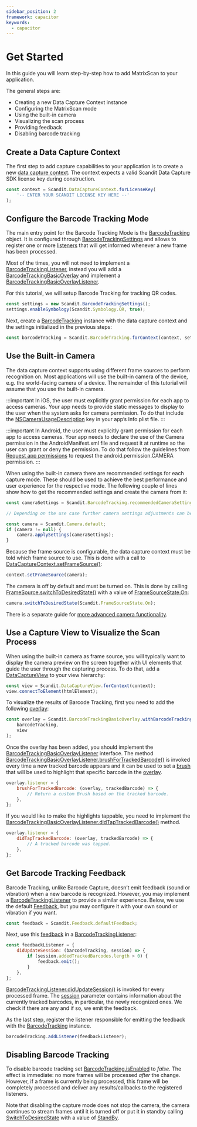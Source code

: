 ```yaml
---
sidebar_position: 2
framework: capacitor
keywords:
  - capacitor
---
```


# Get Started

In this guide you will learn step-by-step how to add MatrixScan to your application.

The general steps are:

- Creating a new Data Capture Context instance
- Configuring the MatrixScan mode
- Using the built-in camera
- Visualizing the scan process
- Providing feedback
- Disabling barcode tracking

## Create a Data Capture Context

The first step to add capture capabilities to your application is to create a new [data capture context](https://docs.scandit.com/6.28/data-capture-sdk/capacitor/core/api/data-capture-context.html#class-scandit.datacapture.core.DataCaptureContext). The context expects a valid Scandit Data Capture SDK license key during construction.

```js
const context = Scandit.DataCaptureContext.forLicenseKey(
	'-- ENTER YOUR SCANDIT LICENSE KEY HERE --'
);
```

## Configure the Barcode Tracking Mode

The main entry point for the Barcode Tracking Mode is the [BarcodeTracking](https://docs.scandit.com/6.28/data-capture-sdk/capacitor/barcode-capture/api/barcode-tracking.html#class-scandit.datacapture.barcode.tracking.BarcodeTracking) object. It is configured through [BarcodeTrackingSettings](https://docs.scandit.com/6.28/data-capture-sdk/capacitor/barcode-capture/api/barcode-tracking-settings.html#class-scandit.datacapture.barcode.tracking.BarcodeTrackingSettings) and allows to register one or more [listeners](https://docs.scandit.com/6.28/data-capture-sdk/capacitor/barcode-capture/api/barcode-tracking-listener.html#interface-scandit.datacapture.barcode.tracking.IBarcodeTrackingListener) that will get informed whenever a new frame has been processed.

Most of the times, you will not need to implement a [BarcodeTrackingListener](https://docs.scandit.com/6.28/data-capture-sdk/capacitor/barcode-capture/api/barcode-tracking-listener.html#interface-scandit.datacapture.barcode.tracking.IBarcodeTrackingListener), instead you will add a [BarcodeTrackingBasicOverlay](https://docs.scandit.com/6.28/data-capture-sdk/capacitor/barcode-capture/api/ui/barcode-tracking-basic-overlay.html#class-scandit.datacapture.barcode.tracking.ui.BarcodeTrackingBasicOverlay) and implement a [BarcodeTrackingBasicOverlayListener](https://docs.scandit.com/6.28/data-capture-sdk/capacitor/barcode-capture/api/ui/barcode-tracking-basic-overlay-listener.html#interface-scandit.datacapture.barcode.tracking.ui.IBarcodeTrackingBasicOverlayListener).

For this tutorial, we will setup Barcode Tracking for tracking QR codes.

```js
const settings = new Scandit.BarcodeTrackingSettings();
settings.enableSymbology(Scandit.Symbology.QR, true);
```

Next, create a [BarcodeTracking](https://docs.scandit.com/6.28/data-capture-sdk/capacitor/barcode-capture/api/barcode-tracking.html#class-scandit.datacapture.barcode.tracking.BarcodeTracking) instance with the data capture context and the settings initialized in the previous steps:

```js
const barcodeTracking = Scandit.BarcodeTracking.forContext(context, settings);
```

## Use the Built-in Camera

The data capture context supports using different frame sources to perform recognition on. Most applications will use the built-in camera of the device, e.g. the world-facing camera of a device. The remainder of this tutorial will assume that you use the built-in camera.

:::important
In iOS, the user must explicitly grant permission for each app to access cameras. Your app needs to provide static messages to display to the user when the system asks for camera permission. To do that include the [NSCameraUsageDescription](https://developer.apple.com/documentation/bundleresources/information%5Fproperty%5Flist/nscamerausagedescription) key in your app’s Info.plist file.
:::

:::important
In Android, the user must explicitly grant permission for each app to access cameras. Your app needs to declare the use of the Camera permission in the AndroidManifest.xml file and request it at runtime so the user can grant or deny the permission. To do that follow the guidelines from [Request app permissions](https://developer.android.com/training/permissions/requesting) to request the android.permission.CAMERA permission.
:::

When using the built-in camera there are recommended settings for each capture mode. These should be used to achieve the best performance and user experience for the respective mode. The following couple of lines show how to get the recommended settings and create the camera from it:

```js
const cameraSettings = Scandit.BarcodeTracking.recommendedCameraSettings;

// Depending on the use case further camera settings adjustments can be made here.

const camera = Scandit.Camera.default;
if (camera != null) {
	camera.applySettings(cameraSettings);
}
```

Because the frame source is configurable, the data capture context must be told which frame source to use. This is done with a call to [DataCaptureContext.setFrameSource()](https://docs.scandit.com/6.28/data-capture-sdk/capacitor/core/api/data-capture-context.html#method-scandit.datacapture.core.DataCaptureContext.SetFrameSourceAsync):

```js
context.setFrameSource(camera);
```

The camera is off by default and must be turned on. This is done by calling [FrameSource.switchToDesiredState()](https://docs.scandit.com/6.28/data-capture-sdk/capacitor/core/api/frame-source.html#method-scandit.datacapture.core.IFrameSource.SwitchToDesiredStateAsync) with a value of [FrameSourceState.On](https://docs.scandit.com/6.28/data-capture-sdk/capacitor/core/api/frame-source.html#value-scandit.datacapture.core.FrameSourceState.On):

```js
camera.switchToDesiredState(Scandit.FrameSourceState.On);
```

There is a separate guide for [more advanced camera functionality](advanced.md).

## Use a Capture View to Visualize the Scan Process

When using the built-in camera as frame source, you will typically want to display the camera preview on the screen together with UI elements that guide the user through the capturing process. To do that, add a [DataCaptureView](https://docs.scandit.com/6.28/data-capture-sdk/capacitor/core/api/ui/data-capture-view.html#class-scandit.datacapture.core.ui.DataCaptureView) to your view hierarchy:

```js
const view = Scandit.DataCaptureView.forContext(context);
view.connectToElement(htmlElement);
```

To visualize the results of Barcode Tracking, first you need to add the following [overlay](https://docs.scandit.com/6.28/data-capture-sdk/capacitor/barcode-capture/api/ui/barcode-tracking-basic-overlay.html#class-scandit.datacapture.barcode.tracking.ui.BarcodeTrackingBasicOverlay):

```js
const overlay = Scandit.BarcodeTrackingBasicOverlay.withBarcodeTrackingForView(
	barcodeTracking,
	view
);
```

Once the overlay has been added, you should implement the [BarcodeTrackingBasicOverlayListener](https://docs.scandit.com/6.28/data-capture-sdk/capacitor/barcode-capture/api/ui/barcode-tracking-basic-overlay-listener.html#interface-scandit.datacapture.barcode.tracking.ui.IBarcodeTrackingBasicOverlayListener) interface. The method [BarcodeTrackingBasicOverlayListener.brushForTrackedBarcode()](https://docs.scandit.com/6.28/data-capture-sdk/capacitor/barcode-capture/api/ui/barcode-tracking-basic-overlay-listener.html#method-scandit.datacapture.barcode.tracking.ui.IBarcodeTrackingBasicOverlayListener.BrushForTrackedBarcode) is invoked every time a new tracked barcode appears and it can be used to set a [brush](https://docs.scandit.com/6.28/data-capture-sdk/capacitor/core/api/ui/brush.html#class-scandit.datacapture.core.ui.Brush) that will be used to highlight that specific barcode in the [overlay](https://docs.scandit.com/6.28/data-capture-sdk/capacitor/barcode-capture/api/ui/barcode-tracking-basic-overlay.html#class-scandit.datacapture.barcode.tracking.ui.BarcodeTrackingBasicOverlay).

```js
overlay.listener = {
	brushForTrackedBarcode: (overlay, trackedBarcode) => {
		// Return a custom Brush based on the tracked barcode.
	},
};
```

If you would like to make the highlights tappable, you need to implement the [BarcodeTrackingBasicOverlayListener.didTapTrackedBarcode()](https://docs.scandit.com/6.28/data-capture-sdk/capacitor/barcode-capture/api/ui/barcode-tracking-basic-overlay-listener.html#method-scandit.datacapture.barcode.tracking.ui.IBarcodeTrackingBasicOverlayListener.OnTrackedBarcodeTapped) method.

```js
overlay.listener = {
	didTapTrackedBarcode: (overlay, trackedBarcode) => {
		// A tracked barcode was tapped.
	},
};
```

## Get Barcode Tracking Feedback

Barcode Tracking, unlike Barcode Capture, doesn’t emit feedback (sound or vibration) when a new barcode is recognized. However, you may implement a
[BarcodeTrackingListener](https://docs.scandit.com/6.28/data-capture-sdk/capacitor/barcode-capture/api/barcode-tracking-listener.html#interface-scandit.datacapture.barcode.tracking.IBarcodeTrackingListener) to provide a similar experience. Below, we use the default [Feedback](https://docs.scandit.com/6.28/data-capture-sdk/capacitor/core/api/feedback.html#class-scandit.datacapture.core.Feedback), but you may configure it
with your own sound or vibration if you want.

```js
const feedback = Scandit.Feedback.defaultFeedback;
```

Next, use this [feedback](https://docs.scandit.com/6.28/data-capture-sdk/capacitor/core/api/feedback.html#class-scandit.datacapture.core.Feedback) in a [BarcodeTrackingListener](https://docs.scandit.com/6.28/data-capture-sdk/capacitor/barcode-capture/api/barcode-tracking-listener.html#interface-scandit.datacapture.barcode.tracking.IBarcodeTrackingListener):

```js
const feedbackListener = {
	didUpdateSession: (barcodeTracking, session) => {
		if (session.addedTrackedBarcodes.length > 0) {
			feedback.emit();
		}
	},
};
```

[BarcodeTrackingListener.didUpdateSession()](https://docs.scandit.com/6.28/data-capture-sdk/capacitor/barcode-capture/api/barcode-tracking-listener.html#method-scandit.datacapture.barcode.tracking.IBarcodeTrackingListener.OnSessionUpdated) is invoked for every processed frame. The [session](https://docs.scandit.com/6.28/data-capture-sdk/capacitor/barcode-capture/api/barcode-tracking-session.html#class-scandit.datacapture.barcode.tracking.BarcodeTrackingSession) parameter contains information about the currently tracked barcodes, in particular, the newly recognized ones. We check if there are any and if so, we emit the feedback.

As the last step, register the listener responsible for emitting the feedback with the [BarcodeTracking](https://docs.scandit.com/6.28/data-capture-sdk/capacitor/barcode-capture/api/barcode-tracking.html#class-scandit.datacapture.barcode.tracking.BarcodeTracking) instance.

```js
barcodeTracking.addListener(feedbackListener);
```

## Disabling Barcode Tracking

To disable barcode tracking set [BarcodeTracking.isEnabled](https://docs.scandit.com/6.28/data-capture-sdk/capacitor/barcode-capture/api/barcode-tracking.html#property-scandit.datacapture.barcode.tracking.BarcodeTracking.IsEnabled) to _false_. The effect is immediate: no more frames will be processed _after_ the change. However, if a frame is currently being processed, this frame will be completely processed and deliver any results/callbacks to the registered listeners.

Note that disabling the capture mode does not stop the camera, the camera continues to stream frames until it is turned off or put it in standby calling [SwitchToDesiredState](https://docs.scandit.com/6.28/data-capture-sdk/capacitor/core/api/frame-source.html#method-scandit.datacapture.core.IFrameSource.SwitchToDesiredStateAsync) with a value of [StandBy](https://docs.scandit.com/6.28/data-capture-sdk/capacitor/core/api/frame-source.html#value-scandit.datacapture.core.FrameSourceState.Standby).
